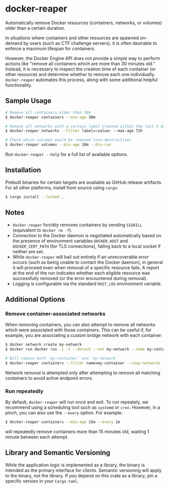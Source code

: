 # docker-reaper

Automatically remove Docker resources (containers, networks, or volumes) older than a certain duration.

In situations where containers and other resources are spawned on-demand by users (such as CTF challenge servers), it is often desirable to enforce a maximum lifespan for containers.

However, the Docker Engine API does not provide a simple way to perform actions like "remove all containers which are more than 30 minutes old." Instead, it is necessary to inspect the creation time of each container (or other resource) and determine whether to remove each one individually. `docker-reaper` automates this process, along with some additional helpful functionality.

## Sample Usage

```bash
# Remove all containers older than 30m
$ docker-reaper containers --min-age 30m

# Remove all networks with a certain label created within the last 3 days
$ docker-reaper networks --filter label=<value> --max-age 72h

# Check which volumes would be removed (non-destructive)
$ docker-reaper volumes --min-age 10m --dry-run
```

Run `docker-reaper --help` for a full list of available options.

## Installation

Prebuilt binaries for certain targets are available as GitHub release artifacts. For all other platforms, install from source using `cargo`:

```bash
$ cargo install --locked .
```

## Notes

- `docker-reaper` forcibly removes containers by sending `SIGKILL` (equivalent to `docker rm -f`).
- Connection to the Docker daemon is negotiated automatically based on the presence of environment variables `DOCKER_HOST` and `DOCKER_CERT_PATH` (for TLS connections), falling back to a local socket if neither are set.
- While `docker-reaper` will bail out entirely if an unrecoverable error occurs (such as being unable to contact the Docker daemon), in general it will proceed even when removal of a specific resource fails. A report at the end of the run indicates whether each eligible resource was successfully removed (or the error encountered during removal).
- Logging is configurable via the standard `RUST_LOG` environment variable.

## Additional Options

### Remove container-associated networks

When removing containers, you can also attempt to remove all networks which were associated with those containers. This can be useful if, for example, you are associating a custom bridge network with each container:

```bash
$ docker network create my-network
$ docker run docker run -i -t --detach --net my-network --name my-container ubuntu bash

# Will remove both `my-container` and `my-network`
$ docker-reaper containers --filter name=my-container --reap-networks
```

Network removal is attempted only after attempting to remove all matching containers to avoid active endpoint errors.

### Run repeatedly

By default, `docker-reaper` will run once and exit. To run repeately, we recommend using a scheduling tool such as `systemd` or `cron`. However, in a pinch, you can also use the `--every` option. For example:

```bash
$ docker-reaper containers --min-age 15m --every 1m
```

will repeatedly remove containers more than 15 minutes old, waiting 1 minute between each attempt.

## Library and Semantic Versioning

While the application logic is implemented as a library, the binary is intended as the primary interface for clients. Semantic versioning will apply to the binary, not the library. If you depend on this crate as a library, pin a specific version in your `Cargo.toml`.

